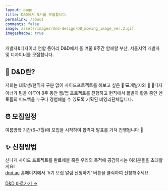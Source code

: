 ```yaml
---
layout: page
title: D&D에서 5기를 모집합니다.
permalink: /about
comments: false
image: assets/images/dnd-design/DD_moving_image_ver.2.gif
imageshadow: true
---
```


개발자&디자이너 연합 동아리 D&D에서 올 겨울 8주간 함께할 부산, 서울지역 개발자 및 디자이너를 모집합니다.

## 📌 D&D란?

저희는 대학생/현직자 구분 없이 사이드프로젝트를 해보고 싶은 👩 💻개발자와 👩 🎨디자이너가 팀을 이루어 8주 동안 웹/앱 프로젝트를 진행하고 현직에서 활발히 활동 중인 멘토들의 피드백을 누구나 경험해볼 수 있도록 기획된 비영리단체입니다.

## ⏰ 모집일정

여름방학 기간(6~7월)에 모집을 시작하여 합격자 발표를 거쳐 진행됩니다 🌟

## ✨ 신청방법

신나게 사이드 프로젝트를 완료해볼 혹은 우리의 목적에 공감하시는 여러분들을 초대할게요!  
[dnd.ac](https://dnd.ac) 홈페이지에서 '5기 모집 알림 신청하기' 버튼을 클릭하여 신청해주세요.

<a target="_blank" href="https://dnd.ac/" class="btn btn-dark"> D&D 바로가기 &rarr;</a>

